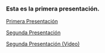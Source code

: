 ### Esta es la primera presentación.
[Primera Presentación](https://docs.google.com/presentation/d/1I78XVuUoUJDfuIdSjAOQq51ga6x6YjMFQbjLDWVy6n0/edit?usp=sharing)

[Segunda Presentación](https://docs.google.com/presentation/d/1VCgT1Q9S6odJCqmITmptGDobT3TbOqVwpQBkQFrZHEE/edit?ts=5ffb64db#slide=id.gc6f980f91_0_0)

[Segunda Presentación (Video)](https://youtu.be/wApFmeglNn4)
